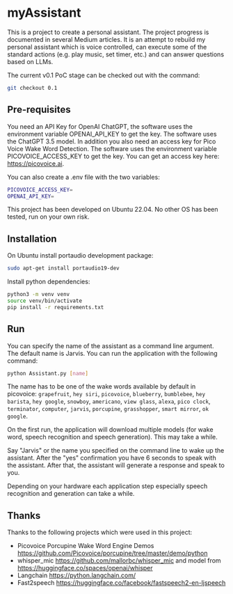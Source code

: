 # myAssistant
This is a project to create a personal assistant. The project progress is documented in several Medium articles. It is an attempt to rebuild my personal assistant which is voice controlled, can execute some of the standard actions (e.g. play music, set timer, etc.) and can answer questions based on LLMs.

The current v0.1 PoC stage can be checked out with the command:
```bash
git checkout 0.1
```

## Pre-requisites
You need an API Key for OpenAI ChatGPT, the software uses the environment variable OPENAI_API_KEY to get the key. The software uses the ChatGPT 3.5 model. In addition you also need an access key for Pico Voice Wake Word Detection. The software uses the environment variable PICOVOICE_ACCESS_KEY to get the key. You can get an access key here: https://picovoice.ai. 

You can also create a .env file with the two variables:
```bash
PICOVOICE_ACCESS_KEY=
OPENAI_API_KEY=
```

This project has been developed on Ubuntu 22.04. No other OS has been tested, run on your own risk.


## Installation
On Ubuntu install portaudio development package:
```bash
sudo apt-get install portaudio19-dev
```

Install python dependencies:
```bash
python3 -m venv venv
source venv/bin/activate
pip install -r requirements.txt
```

## Run
You can specify the name of the assistant as a command line argument. The default name is Jarvis. You can run the application with the following command:
```bash
python Assistant.py [name]
```
The name has to be one of the wake words available by default in picovoice: `grapefruit`, `hey siri`, `picovoice`, `blueberry`, `bumblebee`, `hey barista`, `hey google`, `snowboy`, `americano`, `view glass`, `alexa`, `pico clock`, `terminator`, `computer`, `jarvis`, `porcupine`, `grasshopper`, `smart mirror`, `ok google`.

On the first run, the application will download multiple models (for wake word, speech recognition and speech generation). This may take a while.

Say "Jarvis" or the name you specified on the command line to wake up the assistant. After the "yes" confirmation you have 6 seconds to speak with the assistant. After that, the assistant will generate a response and speak to you.

Depending on your hardware each application step especially speech recognition and generation can take a while.

## Thanks
Thanks to the following projects which were used in this project:
* Picovoice Porcupine Wake Word Engine Demos https://github.com/Picovoice/porcupine/tree/master/demo/python
* whisper_mic https://github.com/mallorbc/whisper_mic and model from https://huggingface.co/spaces/openai/whisper
* Langchain https://python.langchain.com/
* Fast2speech https://huggingface.co/facebook/fastspeech2-en-ljspeech



